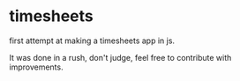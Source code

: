 # timesheets

first attempt at making a timesheets app in js. 

It was done in a rush, don't judge, feel free to contribute with improvements.
